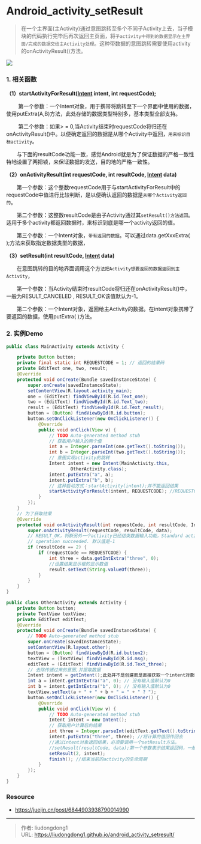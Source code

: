 # Android_activity_setResult


> 在一个主界面(主Activity)通过意图跳转至多个不同子Activity上去，当子模块的代码执行完毕后再次返回主页面，将`子activity中得到的数据显示在主界面/完成的数据交给主Activity处理`。这种带数据的意图跳转需要使用activity的onActivityResult()方法。

![](https://gitee.com/github-25970295/blogpictureV2/raw/master/image-20211204195533006.png)

### 1. 相关函数

**（1）startActivityForResult([Intent](http://blog.csdn.net/sjf0115/article/details/7385152) intent, int requestCode);**

　　 第一个参数：一个Intent对象，用于携带将跳转至下一个界面中使用的数据，使用putExtra(A,B)方法，此处存储的数据类型特别多，基本类型全部支持。

　　 第二个参数：如果> = 0,当Activity结束时requestCode将归还在onActivityResult()中。以便确定返回的数据是从哪个Activity中返回，`用来标识目标activity`。

　　与下面的resultCode功能一致，感觉Android就是为了保证数据的严格一致性特地设置了两把锁，来保证数据的发送，目的地的严格一致性。

**（2）onActivityResult(int requestCode, int resultCode, [Intent](http://blog.csdn.net/sjf0115/article/details/7385152) data)**

　　第一个参数：这个整数requestCode用于与startActivityForResult中的requestCode中值进行比较判断，是以便确认返回的数据是`从哪个Activity返回的`。

　　第二个参数：这整数resultCode是由子Activity通过其`setResult()方法返回`。适用于多个activity都返回数据时，来标识到底是哪一个activity返回的值。

　　第三个参数：一个Intent对象，`带有返回的数据`。可以通过data.getXxxExtra( );方法来获取指定数据类型的数据，

**（3）setResult(int resultCode, [Intent](http://blog.csdn.net/sjf0115/article/details/7385152) data)**

　　在意图跳转的目的地界面调用这个方`法把Activity想要返回的数据返回到主Activity`，

　　第一个参数：当Activity结束时resultCode将归还在onActivityResult()中，一般为RESULT_CANCELED , RESULT_OK该值默认为-1。

　　第二个参数：一个Intent对象，返回给主Activity的数据。在intent对象携带了要返回的数据，使用putExtra( )方法。

### 2. 实例Demo

```java
public class MainActivity extends Activity {

    private Button button;
    private final static int REQUESTCODE = 1; // 返回的结果码
    private EditText one, two, result;
    @Override
    protected void onCreate(Bundle savedInstanceState) {
        super.onCreate(savedInstanceState);
        setContentView(R.layout.activity_main);
        one = (EditText) findViewById(R.id.Text_one);
        two = (EditText) findViewById(R.id.Text_two);
        result = (EditText) findViewById(R.id.Text_result);
        button = (Button) findViewById(R.id.button);
        button.setOnClickListener(new OnClickListener() {
            @Override
            public void onClick(View v) {
                // TODO Auto-generated method stub
                // 获取用户输入的两个值
                int a = Integer.parseInt(one.getText().toString());
                int b = Integer.parseInt(two.getText().toString());
                // 意图实现activity的跳转
                Intent intent = new Intent(MainActivity.this,
                        OtherActivity.class);
                intent.putExtra("a", a);
                intent.putExtra("b", b);
                // 这种启动方式：startActivity(intent);并不能返回结果
                startActivityForResult(intent, REQUESTCODE); //REQUESTCODE--->1
            }
        });
    }
    // 为了获取结果
    @Override
    protected void onActivityResult(int requestCode, int resultCode, Intent data) {
        super.onActivityResult(requestCode, resultCode, data);
        // RESULT_OK，判断另外一个activity已经结束数据输入功能，Standard activity result:
        // operation succeeded. 默认值是-1
        if (resultCode == 2) {
            if (requestCode == REQUESTCODE) {
                int three = data.getIntExtra("three", 0);
                //设置结果显示框的显示数值
                result.setText(String.valueOf(three));
            }
        }
    }
}
```

```java
public class OtherActivity extends Activity {
    private Button button;
    private TextView textView;
    private EditText editText;
    @Override
    protected void onCreate(Bundle savedInstanceState) {
        // TODO Auto-generated method stub
        super.onCreate(savedInstanceState);
        setContentView(R.layout.other);
        button = (Button) findViewById(R.id.button2);
        textView = (TextView) findViewById(R.id.msg);
        editText = (EditText) findViewById(R.id.Text_three);
        // 去除传递过来的意图,并提取数据
        Intent intent = getIntent();此处并不是创建而是直接获取一个intent对象Return the intent that started this activity. 
        int a = intent.getIntExtra("a", 0); // 没有输入值默认为0
        int b = intent.getIntExtra("b", 0); // 没有输入值默认为0
        textView.setText(a + " + " + b + " = " + " ? ");
        button.setOnClickListener(new OnClickListener() {
            @Override
            public void onClick(View v) {
                // TODO Auto-generated method stub
                Intent intent = new Intent();
                // 获取用户计算后的结果
                int three = Integer.parseInt(editText.getText().toString());
                intent.putExtra("three", three); //将计算的值回传回去
                //通过intent对象返回结果，必须要调用一个setResult方法，
                //setResult(resultCode, data);第一个参数表示结果返回码，一般只要大于1就可以，但是
                setResult(2, intent);
                finish(); //结束当前的activity的生命周期
            }
        });
    }
}
```

### Resource

- https://juejin.cn/post/6844903938790014990

---

> 作者: liudongdong1  
> URL: https://liudongdong1.github.io/android_activity_setresult/  

